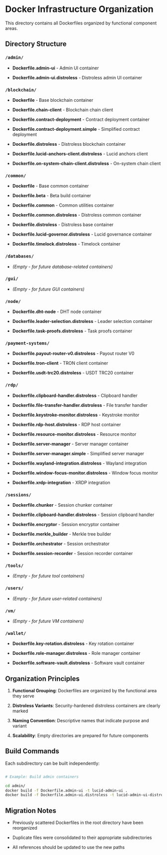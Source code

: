 # Docker Infrastructure Organization

This directory contains all Dockerfiles organized by functional component areas.

## Directory Structure

### `/admin/`

- **Dockerfile.admin-ui** - Admin UI container

- **Dockerfile.admin-ui.distroless** - Distroless admin UI container

### `/blockchain/`

- **Dockerfile** - Base blockchain container

- **Dockerfile.chain-client** - Blockchain chain client

- **Dockerfile.contract-deployment** - Contract deployment container

- **Dockerfile.contract-deployment.simple** - Simplified contract deployment

- **Dockerfile.distroless** - Distroless blockchain container

- **Dockerfile.lucid-anchors-client.distroless** - Lucid anchors client

- **Dockerfile.on-system-chain-client.distroless** - On-system chain client

### `/common/`

- **Dockerfile** - Base common container

- **Dockerfile.beta** - Beta build container

- **Dockerfile.common** - Common utilities container

- **Dockerfile.common.distroless** - Distroless common container

- **Dockerfile.distroless** - Distroless base container

- **Dockerfile.lucid-governor.distroless** - Lucid governance container

- **Dockerfile.timelock.distroless** - Timelock container

### `/databases/`

- *(Empty - for future database-related containers)*

### `/gui/`

- *(Empty - for future GUI containers)*

### `/node/`

- **Dockerfile.dht-node** - DHT node container

- **Dockerfile.leader-selection.distroless** - Leader selection container

- **Dockerfile.task-proofs.distroless** - Task proofs container

### `/payment-systems/`

- **Dockerfile.payout-router-v0.distroless** - Payout router V0

- **Dockerfile.tron-client** - TRON client container

- **Dockerfile.usdt-trc20.distroless** - USDT TRC20 container

### `/rdp/`

- **Dockerfile.clipboard-handler.distroless** - Clipboard handler

- **Dockerfile.file-transfer-handler.distroless** - File transfer handler

- **Dockerfile.keystroke-monitor.distroless** - Keystroke monitor

- **Dockerfile.rdp-host.distroless** - RDP host container

- **Dockerfile.resource-monitor.distroless** - Resource monitor

- **Dockerfile.server-manager** - Server manager container

- **Dockerfile.server-manager.simple** - Simplified server manager

- **Dockerfile.wayland-integration.distroless** - Wayland integration

- **Dockerfile.window-focus-monitor.distroless** - Window focus monitor

- **Dockerfile.xrdp-integration** - XRDP integration

### `/sessions/`

- **Dockerfile.chunker** - Session chunker container

- **Dockerfile.clipboard-handler.distroless** - Session clipboard handler

- **Dockerfile.encryptor** - Session encryptor container

- **Dockerfile.merkle_builder** - Merkle tree builder

- **Dockerfile.orchestrator** - Session orchestrator

- **Dockerfile.session-recorder** - Session recorder container

### `/tools/`

- *(Empty - for future tool containers)*

### `/users/`

- *(Empty - for future user-related containers)*

### `/vm/`

- *(Empty - for future VM containers)*

### `/wallet/`

- **Dockerfile.key-rotation.distroless** - Key rotation container

- **Dockerfile.role-manager.distroless** - Role manager container

- **Dockerfile.software-vault.distroless** - Software vault container

## Organization Principles

1. **Functional Grouping**: Dockerfiles are organized by the functional area they serve

1. **Distroless Variants**: Security-hardened distroless containers are clearly marked

1. **Naming Convention**: Descriptive names that indicate purpose and variant

1. **Scalability**: Empty directories are prepared for future components

## Build Commands

Each subdirectory can be built independently:

```bash

# Example: Build admin containers

cd admin/
docker build -f Dockerfile.admin-ui -t lucid-admin-ui .
docker build -f Dockerfile.admin-ui.distroless -t lucid-admin-ui-distroless .

```

## Migration Notes

- Previously scattered Dockerfiles in the root directory have been reorganized

- Duplicate files were consolidated to their appropriate subdirectories

- All references should be updated to use the new paths
